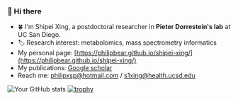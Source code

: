 ### 👋 Hi there
- :four_leaf_clover: I'm Shipei Xing, a postdoctoral researcher in **Pieter Dorrestein's lab** at UC San Diego.
- :label: Research interest: metabolomics, mass spectrometry informatics
- My personal page: [https://philipbear.github.io/shipei-xing/](https://philipbear.github.io/shipei-xing/)
- My publications: [Google scholar](https://scholar.google.ca/citations?user=en0zumcAAAAJ&hl=en)
- Reach me: philipxsp@hotmail.com  /  s1xing@health.ucsd.edu

![Your GitHub stats](https://github-readme-stats.vercel.app/api?username=Philipbear&show_icons=true&theme=buefy&rank_icon=github)
[![trophy](https://github-profile-trophy.vercel.app/?username=Philipbear&theme=onedark&rank=S,SS,SSS,A,AA,AAA,SECRET&no-frame=true&no-bg=true&column=6&margin-w=15&margin-h=15)](https://github.com/ryo-ma/github-profile-trophy)


<!--


- My homepage: [shipeixing.com](https://shipeixing.com)


:cn:
- 🔭 I’m currently working on ...
- 🌱 I’m currently learning ...
- 👯 I’m looking to collaborate on ...
- 🤔 I’m looking for help with ...
- 💬 Ask me about ...
- 📫 How to reach me: ...
- 😄 Pronouns: ...
- ⚡ Fun fact: ...
-->
